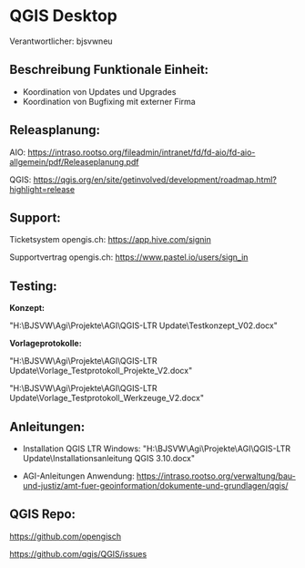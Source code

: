 # QGIS Desktop
Verantwortlicher: bjsvwneu

## Beschreibung Funktionale Einheit:
* Koordination von Updates und Upgrades 
* Koordination von Bugfixing mit externer Firma 

## Releasplanung:
AIO: https://intraso.rootso.org/fileadmin/intranet/fd/fd-aio/fd-aio-allgemein/pdf/Releaseplanung.pdf

QGIS: https://qgis.org/en/site/getinvolved/development/roadmap.html?highlight=release

## Support:
Ticketsystem opengis.ch: https://app.hive.com/signin

Supportvertrag opengis.ch: https://www.pastel.io/users/sign_in

## Testing:

**Konzept:**

"H:\BJSVW\Agi\Projekte\AGI\QGIS-LTR Update\Testkonzept_V02.docx"

**Vorlageprotokolle:**

"H:\BJSVW\Agi\Projekte\AGI\QGIS-LTR Update\Vorlage_Testprotokoll_Projekte_V2.docx"

"H:\BJSVW\Agi\Projekte\AGI\QGIS-LTR Update\Vorlage_Testprotokoll_Werkzeuge_V2.docx"

## Anleitungen:

* Installation QGIS LTR Windows: "H:\BJSVW\Agi\Projekte\AGI\QGIS-LTR Update\Installationsanleitung QGIS 3.10.docx"

* AGI-Anleitungen Anwendung: https://intraso.rootso.org/verwaltung/bau-und-justiz/amt-fuer-geoinformation/dokumente-und-grundlagen/qgis/

## QGIS Repo:
https://github.com/opengisch

https://github.com/qgis/QGIS/issues
